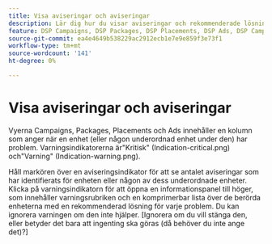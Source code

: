 ```yaml
---
title: Visa aviseringar och aviseringar
description: Lär dig hur du visar aviseringar och rekommenderade lösningar för kampanjer och kampanjkomponenter.
feature: DSP Campaigns, DSP Packages, DSP Placements, DSP Ads, DSP Campaign Data Views
source-git-commit: ea4e4649b538229ac2912ecb1e7e9e859f3e73f1
workflow-type: tm+mt
source-wordcount: '141'
ht-degree: 0%

---
```


# Visa aviseringar och aviseringar

Vyerna Campaigns, Packages, Placements och Ads innehåller en kolumn som anger när en enhet (eller någon underordnad enhet under den) har problem. Varningsindikatorerna är&quot;Kritisk&quot; (Indication-critical.png) och&quot;Varning&quot; (Indication-warning.png).

Håll markören över en aviseringsindikator för att se antalet aviseringar som har identifierats för enheten eller någon av dess underordnade enheter. Klicka på varningsindikatorn för att öppna en informationspanel till höger, som innehåller varningsrubriken och en komprimerbar lista över de berörda enheterna med en rekommenderad lösning för varje problem. Du kan ignorera varningen om den inte hjälper. [Ignorera om du vill stänga den, eller betyder det bara att ingenting ska göras (då behöver du inte ange det)?]
